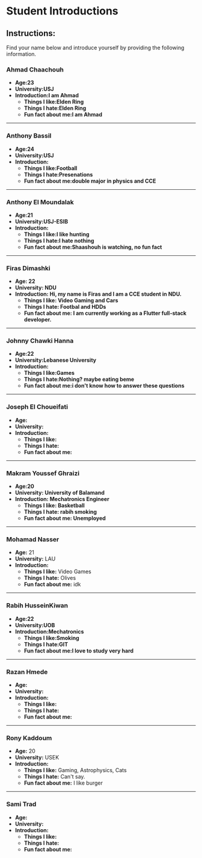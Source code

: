 # Student Introductions

## Instructions:

Find your name below and introduce yourself by providing the following information.

### Ahmad Chaachouh

- **Age:23**
- **University:USJ**
- **Introduction:I am Ahmad**
  - **Things I like:Elden Ring**
  - **Things I hate:Elden Ring**
  - **Fun fact about me:I am Ahmad**

---

### Anthony Bassil

- **Age:24**
- **University:USJ**
- **Introduction:**
  - **Things I like:Football**
  - **Things I hate:Presenations**
  - **Fun fact about me:double major in physics and CCE**

---

### Anthony El Moundalak

- **Age:21**
- **University:USJ-ESIB**
- **Introduction:**
  - **Things I like:I like hunting**
  - **Things I hate:I hate nothing**
  - **Fun fact about me:Shaashouh is watching, no fun fact**

---

### Firas Dimashki

- **Age: 22**
- **University: NDU**
- **Introduction: Hi, my name is Firas and I am a CCE student in NDU.**
  - **Things I like: Video Gaming and Cars**
  - **Things I hate: Footbal and HDDs**
  - **Fun fact about me: I am currently working as a Flutter full-stack developer.**

---

### Johnny Chawki Hanna

- **Age:22**
- **University:Lebanese University**
- **Introduction:**
  - **Things I like:Games**
  - **Things I hate:Nothing? maybe eating beme**
  - **Fun fact about me:i don't know how to answer these questions**

---

### Joseph El Choueifati

- **Age:**
- **University:**
- **Introduction:**
  - **Things I like:**
  - **Things I hate:**
  - **Fun fact about me:**

---

### Makram Youssef Ghraizi

- **Age:20**
- **University: University of Balamand**
- **Introduction: Mechatronics Engineer**
  - **Things I like: Basketball**
  - **Things I hate: rabih smoking**
  - **Fun fact about me: Unemployed**

---

### Mohamad Nasser

- **Age:** 21
- **University:** LAU
- **Introduction:**
  - **Things I like:** Video Games
  - **Things I hate:** Olives
  - **Fun fact about me:** idk

---

### Rabih HusseinKiwan

- **Age:22**
- **University:UOB**
- **Introduction:Mechatronics**
  - **Things I like:Smoking**
  - **Things I hate:GIT**
  - **Fun fact about me:I love to study very hard**

---

### Razan Hmede

- **Age:**
- **University:**
- **Introduction:**
  - **Things I like:**
  - **Things I hate:**
  - **Fun fact about me:**

---

### Rony Kaddoum

- **Age:** 20
- **University:** USEK
- **Introduction:**
  - **Things I like:** Gaming, Astrophysics, Cats
  - **Things I hate:** Can't say.
  - **Fun fact about me:** I like burger

---

### Sami Trad

- **Age:**
- **University:**
- **Introduction:**
  - **Things I like:**
  - **Things I hate:**
  - **Fun fact about me:**

